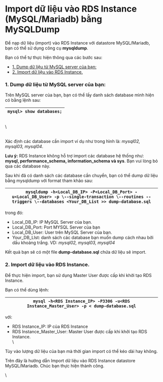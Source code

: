 # Import dữ liệu vào RDS Instance (MySQL/Mariadb) bằng MySQLDump

Để nạp dữ liệu (import) vào RDS Instance với datastore MySQL/Mariadb, bạn có thể sử dụng công cụ **mysqldump**.

Bạn có thể tự thực hiện thông qua các bước sau:

* [1. Dump dữ liệu từ MySQL server của bạn:](import-du-lieu-vao-rds-instance-mysql-mariadb-bang-mysqldump.md#importdulieuvaordsinstance-mysql-mariadb-bangmysqldump-1.dumpdulieutumysqlservercuaban)
* [2. Import dữ liệu vào RDS Instance.](import-du-lieu-vao-rds-instance-mysql-mariadb-bang-mysqldump.md#importdulieuvaordsinstance-mysql-mariadb-bangmysqldump-2.importdulieuvaordsinstance)

### 1. Dump dữ liệu từ MySQL server của bạn: <a href="#importdulieuvaordsinstance-mysql-mariadb-bangmysqldump-1.dumpdulieutumysqlservercuaban" id="importdulieuvaordsinstance-mysql-mariadb-bangmysqldump-1.dumpdulieutumysqlservercuaban"></a>

Trên MySQL server của bạn, bạn có thể lấy danh sách database mình hiện có bằng lệnh sau:

| `mysql> show databases;` |
| ------------------------ |

<figure><img src="https://docs.vngcloud.vn/download/thumbnails/10880027/Screenshot%20from%202019-10-30%2017-44-08.png?version=2&#x26;modificationDate=1572432342000&#x26;api=v2" alt=""><figcaption></figcaption></figure>

\


\
Xác định các database cần import ví dụ như trong hình là: _mysql02, mysql03, mysql04_.

**Lưu ý:** RDS Instance không hỗ trợ import các database hệ thống như: **mysql, performance\_schema, information\_schema và sys**. Bạn vui lòng bỏ qua các database này.

Sau khi đã có danh sách các database cần chuyển, bạn có thể dump dữ liệu bằng mysqldump với format tham khảo sau:

| `mysqldump -h<Local_DB_IP> -P<Local_DB_Port> -u<Local_DB_User> -p \--single-transaction \--routines --triggers \--databases <Your_DB_List >> dump-database.sql` |
| --------------------------------------------------------------------------------------------------------------------------------------------------------------- |

trong đó:&#x20;

* Local\_DB\_IP: IP MySQL Server của bạn.
* Local\_DB\_Port: Port MYSQL Server của bạn
* Local\_DB\_User: User trên MySQL Server của bạn.
* Your\_DB\_LIst: danh sách các database bạn muốn dump cách nhau bởi dấu khoảng trắng. VD: _mysql02, mysql03, mysql04_

Kết quả bạn sẽ có một file **dump-database.sql** chứa dữ liệu sẽ import.

### 2. Import dữ liệu vào RDS Instance. <a href="#importdulieuvaordsinstance-mysql-mariadb-bangmysqldump-2.importdulieuvaordsinstance" id="importdulieuvaordsinstance-mysql-mariadb-bangmysqldump-2.importdulieuvaordsinstance"></a>

Để thực hiện import, bạn sử dụng Master User được cấp khi khởi tạo RDS Instance.

Bạn có thể dùng lệnh:

| `mysql -h<RDS Instance_IP> -P3306 -u<RDS Instance_Master_User> -p < dump-database.sql` |
| -------------------------------------------------------------------------------------- |

với:&#x20;

* RDS Instance\_IP: IP của RDS Instance
* RDS Instance\_Master\_User: Master User được cấp khi khởi tạo RDS Instance.\
  \


Tùy vào lượng dữ liệu của bạn mà thời gian import có thể kéo dài hay không.&#x20;

Trên đây là hướng dẫn Import dữ liệu vào RDS Instance datastore MySQL/Mariadb. Chúc bạn thực hiện thành công.

\
